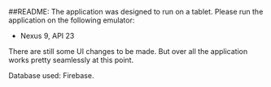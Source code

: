 ##README:
The application was designed to run on a tablet. Please run the application on the following emulator:
* Nexus 9, API 23

There are still some UI changes to be made. But over all the application works pretty seamlessly at this point. 

Database used: Firebase.
